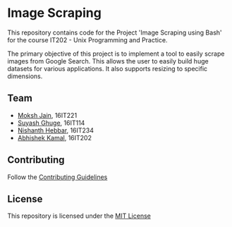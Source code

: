 # Image Scraping

This repository contains code for the Project 'Image Scraping using Bash' for the course IT202 - Unix Programming and Practice. 

The primary objective of this project is to implement a tool to easily scrape images from Google Search. This allows the user to easily build huge datasets for various applications. It also supports resizing to specific dimensions.

## Team
* [Moksh Jain](https://github.com/MJ10), 16IT221
* [Suyash Ghuge](), 16IT114
* [Nishanth Hebbar](), 16IT234
* [Abhishek Kamal](), 16IT202

## Contributing 
Follow the [Contributing Guidelines](https://github.com/MJ10/Unix-Project/blob/master/CONTRIBUTING.md)

## License
This repository is licensed under the [MIT License](https://github.com/MJ10/Unix-Project/blob/master/LICENSE.md)
